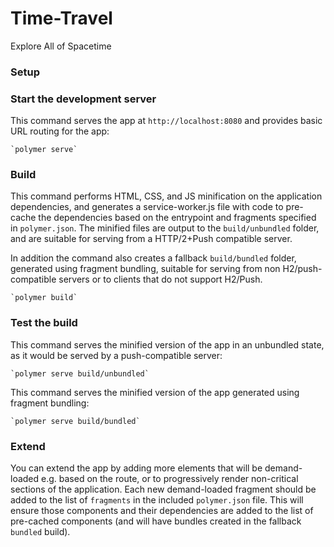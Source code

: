 # Time-Travel
Explore All of Spacetime

### Setup


### Start the development server

This command serves the app at `http://localhost:8080` and provides basic URL
routing for the app:

    `polymer serve`


### Build

This command performs HTML, CSS, and JS minification on the application
dependencies, and generates a service-worker.js file with code to pre-cache the
dependencies based on the entrypoint and fragments specified in `polymer.json`.
The minified files are output to the `build/unbundled` folder, and are suitable
for serving from a HTTP/2+Push compatible server.

In addition the command also creates a fallback `build/bundled` folder,
generated using fragment bundling, suitable for serving from non
H2/push-compatible servers or to clients that do not support H2/Push.

    `polymer build`

### Test the build

This command serves the minified version of the app in an unbundled state, as it would
be served by a push-compatible server:

    `polymer serve build/unbundled`

This command serves the minified version of the app generated using fragment bundling:

    `polymer serve build/bundled`

### Extend

You can extend the app by adding more elements that will be demand-loaded
e.g. based on the route, or to progressively render non-critical sections
of the application.  Each new demand-loaded fragment should be added to the
list of `fragments` in the included `polymer.json` file.  This will ensure
those components and their dependencies are added to the list of pre-cached
components (and will have bundles created in the fallback `bundled` build).
